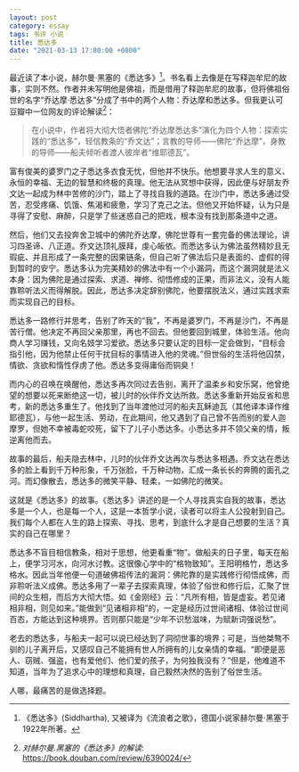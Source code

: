 ```yaml
---
layout: post
category: essay
tags: 书评 小说
title: 悉达多
date: "2021-03-13 17:00:00 +0800"
---
```


最近读了本小说，赫尔曼·黑塞的《悉达多》[^1]。书名看上去像是在写释迦牟尼的故事，实则不然。作者并未写明他是佛祖，而是借用了释迦牟尼的故事，但将佛祖俗世的名字“乔达摩·悉达多”分成了书中的两个人物：乔达摩和悉达多。但我更认可豆瓣中一位网友的评论解读[^2]：

> 在小说中，作者将大彻大悟者佛陀“乔达摩悉达多”演化为四个人物：探索实践的“悉达多”，轻信教条的“乔文达”；言教的导师——佛陀“乔达摩”，身教的导师——船夫倾听者渡人彼岸者“维耶德瓦”。

富有俊美的婆罗门之子悉达多衣食无忧，但他并不快乐。他想要寻求人生的意义、永恒的幸福、无边的智慧和终极的真理。他无法从冥想中获得，因此便与好朋友乔文达一起成为林中苦修的沙门，踏上了寻找自我的道路。在沙门中，悉达多通过受苦，忍受疼痛、饥饿、焦渴和疲惫，学习了克己之法。但他又开始怀疑，认为只是寻得了安慰、麻醉，只是学了些迷惑自己的把戏，根本没有找到那条道中之道。

然后，他们又去投奔舍卫城中的佛陀乔达摩，佛陀世尊有一套完备的佛法理论，讲习四圣谛、八正道。乔文达顶礼膜拜，虔心皈依。而悉达多认为佛法虽然精妙且无瑕疵、并且形成了一条完整的因果链条，但自己听了佛法后只是表面的、虚假的得到暂时的安宁。悉达多认为完美精妙的佛法中有一个小漏洞，而这个漏洞就是法义本身：因为佛陀是通过探索、求道、禅修、彻悟修成的正果，而非法义，没有人能靠聆听法义而得解脱。因此，悉达多决定辞别佛陀，他要摆脱法义，通过实践求索而实现自己的目标。

悉达多一路修行并思考，告别了昨天的“我”，不再是婆罗门，不再是沙门，不再是苦行僧。他决定不再回父亲那里，再也不回去。但他要回到城里，体验生活。他向商人学习赚钱，又向名妓学习爱欲。悉达多只要认定的目标一定会做到，“目标会指引他，因为他禁止任何干扰目标的事情进入他的灵魂。”但世俗的生活将他囚禁，情欲、贪欲和惰性俘虏了他。悉达多变得庸俗而铜臭！

而内心的召唤在唤醒他，悉达多再次同过去告别，离开了温柔乡和安乐窝，他曾绝望的想要以死来断绝这一切，被儿时的伙伴乔文达所救。悉达多重新开始反省和思考，新的悉达多重生了。他找到了当年渡他过河的船夫瓦稣迪瓦（其他译本译作维耶德瓦），与他一起生活、劳动，在此期间，他又遇到了自己曾不告而别的爱人迦摩罗，但她不幸被毒蛇咬死，留下了儿子小悉达多。小悉达多并不领父亲的情，叛逆离他而去。

故事的最后，船夫隐去林中，儿时的伙伴乔文达再次与悉达多相遇。乔文达在悉达多的脸上看到千万种形象，千万张脸，千万种动物，汇成一条长长的奔腾的面孔之河。而幻像散去，悉达多的微笑平静、轻柔，一如佛陀的微笑。

这就是《悉达多》的故事。《悉达多》讲述的是一个人寻找真实自我的故事，悉达多是一个人，也是每一个人，这是一本哲学小说，读者可以将主人公投射到自己。我们每个人都在人生的路上探索、寻找、思考，到底什么才是自己想要的生活？真实的自己在哪里？

悉达多不盲目相信教条，相对于思想，他更看重“物”。做船夫的日子里，每天在船上，便学习河水，向河水讨教。这很像心学中的“格物致知”。王阳明格竹，悉达多格水。因此当年他便一句道破佛祖传法的漏洞：佛陀靠的是实践修行彻悟成佛，而非聆听法义成佛。悉达多用了一辈子去探索真理，体验了俗世和修行后，汇聚了世间的众生相，而后方大彻大悟。如《金刚经》云：“凡所有相，皆是虚妄。若见诸相非相，则见如来。”能做到“见诸相非相”的，一定是经历过世间诸相、体验过世间百态，方能达到这种境界。否则那只能是“少年不识愁滋味，为赋新词强说愁”。

老去的悉达多，与船夫一起可以说已经达到了洞彻世事的境界；可是，当他桀骜不驯的儿子离开后，又感叹自己不能拥有世人所拥有的儿女亲情的幸福。“即便是恶人、窃贼、强盗，也有爱他们、他们爱的孩子，为何独我没有？”但是，他难道不知道，当年为了追求心中的理想和真理，自己毅然决然的告别了俗世生活。

人哪，最痛苦的是做选择题。


[^1]: 《悉达多》(Siddhartha), 又被译为《流浪者之歌》，德国小说家赫尔曼·黑塞于1922年所著。
[^2]: *对赫尔曼.黑塞的《悉达多》的解读*: https://book.douban.com/review/6390024/
